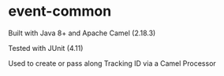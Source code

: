 event-common
=======================

Built with Java 8+ and Apache Camel (2.18.3)

Tested with JUnit (4.11)

Used to create or pass along Tracking ID via a Camel Processor 